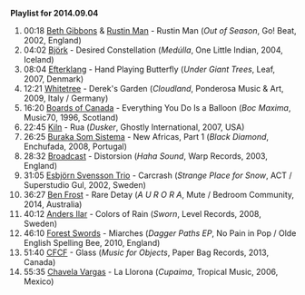 **Playlist for 2014.09.04**

1. 00:18 [Beth Gibbons](http://musicbrainz.org/artist/5adcb9d9-5ea2-428d-af46-ef626966e106) & [Rustin Man](http://musicbrainz.org/artist/bbae1d2b-4c8e-4124-9d61-82edb92040bb) - Rustin Man (_Out of Season_, Go! Beat, 2002, England)
1. 04:02 [Björk](http://musicbrainz.org/artist/87c5dedd-371d-4a53-9f7f-80522fb7f3cb) - Desired Constellation (_Medúlla_, One Little Indian, 2004, Iceland)
1. 08:04 [Efterklang](http://musicbrainz.org/artist/8a7bed97-f080-4984-8db5-2ea5c82d8b33) - Hand Playing Butterfly (_Under Giant Trees_, Leaf, 2007, Denmark)
1. 12:21 [Whitetree](http://musicbrainz.org/artist/04c64867-07ce-4638-98cc-4dbc2b0bd7a8) - Derek's Garden (_Cloudland_, Ponderosa Music & Art, 2009, Italy / Germany)
1. 16:20 [Boards of Canada](http://musicbrainz.org/artist/69158f97-4c07-4c4e-baf8-4e4ab1ed666e) - Everything You Do Is a Balloon (_Boc Maxima_, Music70, 1996, Scotland)
1. 22:45 [Kiln](http://musicbrainz.org/artist/821905cc-05ac-405a-84b6-12702b177624) - Rua (_Dusker_, Ghostly International, 2007, USA)
1. 26:25 [Buraka Som Sistema](http://musicbrainz.org/artist/2061f628-01cd-4343-a078-900f639d67fe) - New Africas, Part 1 (_Black Diamond_, Enchufada, 2008, Portugal)
1. 28:32 [Broadcast](http://musicbrainz.org/artist/aaae25bf-c794-45d7-bab7-cdc7c655bfa6) - Distorsion (_Haha Sound_, Warp Records, 2003, England)
1. 31:05 [Esbjörn Svensson Trio](http://musicbrainz.org/artist/cfa7c6b1-bbb3-4f9a-a636-cbfafb9b4bcf) - Carcrash (_Strange Place for Snow_, ACT / Superstudio Gul, 2002, Sweden)
1. 36:27 [Ben Frost](http://musicbrainz.org/artist/74ce8ef4-7ad6-41ec-92a6-d6c50ecd1637) - Rare Detay (_A U R O R A_, Mute / Bedroom Community, 2014, Australia)
1. 40:12 [Anders Ilar](http://musicbrainz.org/artist/d1c6dcaa-751f-41e7-8dc5-7db2b30a1867) - Colors of Rain (_Sworn_, Level Records, 2008, Sweden)
1. 46:10 [Forest Swords](http://musicbrainz.org/artist/98400193-5390-4720-b29e-65593037256c) - Miarches (_Dagger Paths EP_, No Pain in Pop / Olde English Spelling Bee, 2010, England)
1. 51:40 [CFCF](http://musicbrainz.org/artist/c06cb96b-2a5c-439a-8171-fe3bd7d01ac3) - Glass (_Music for Objects_, Paper Bag Records, 2013, Canada)
1. 55:35 [Chavela Vargas](http://musicbrainz.org/artist/77586a91-4586-4962-b836-e496d3a05432) - La Llorona (_Cupaima_, Tropical Music, 2006, Mexico)
